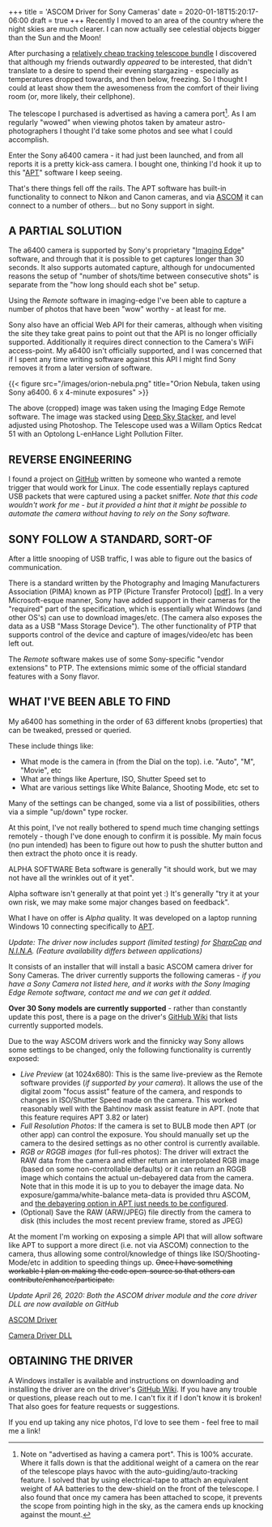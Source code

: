 +++
title = 'ASCOM Driver for Sony Cameras'
date = 2020-01-18T15:20:17-06:00
draft = true
+++
Recently I moved to an area of the country where the night skies are much clearer. I can now actually see celestial objects bigger than the Sun and the Moon!

After purchasing a [relatively cheap tracking telescope bundle](https://www.highpointscientific.com/telescopes/meade-etx-80-observer-telescope-with-backpack-and-audiostar-205002) I discovered that although my friends outwardly *appeared* to be interested, that didn't translate to a desire to spend their evening stargazing - especially as temperatures dropped towards, and then below, freezing. So I thought I could at least show them the awesomeness from the comfort of their living room (or, more likely, their cellphone).

The telescope I purchased is advertised as having a camera port[^1]. As I am regularly "wowed" when viewing photos taken by amateur astro-photographers I thought I'd take some photos and see what I could accomplish.

Enter the Sony a6400 camera - it had just been launched, and from all reports it is a pretty kick-ass camera. I bought one, thinking I'd hook it up to this "[APT](https://www.ideiki.com/astro/)" software I keep seeing.

That's there things fell off the rails. The APT software has built-in functionality to connect to Nikon and Canon cameras, and via [ASCOM](https://ascom-standards.org/) it can connect to a number of others... but no Sony support in sight.

## A PARTIAL SOLUTION
The a6400 camera is supported by Sony's proprietary "[Imaging Edge](https://imagingedge.sony.net/en-us/ie-desktop.html)" software, and through that it is possible to get captures longer than 30 seconds. It also supports automated capture, although for undocumented reasons the setup of "number of shots/time between consecutive shots" is separate from the "how long should each shot be" setup.

Using the *Remote* software in imaging-edge I've been able to capture a number of photos that have been "wow" worthy - at least for me.

Sony also have an official Web API for their cameras, although when visiting the site they take great pains to point out that the API is no longer officially supported. Additionally it requires direct connection to the Camera's WiFi access-point. My a6400 isn't officially supported, and I was concerned that if I spent any time writing software against this API I might find Sony removes it from a later version of software.

{{< figure src="/images/orion-nebula.png" title="Orion Nebula, taken using Sony a6400. 6 x 4-minute exposures" >}}

The above (cropped) image was taken using the Imaging Edge Remote software. The image was stacked using [Deep Sky Stacker](http://deepskystacker.free.fr/), and level adjusted using Photoshop. The Telescope used was a Willam Optics Redcat 51 with an Optolong L-enHance Light Pollution Filter.

## REVERSE ENGINEERING
I found a project on [GitHub](https://github.com/tuyanshuai/alphamote/) written by someone who wanted a remote trigger that would work for Linux. The code essentially replays captured USB packets that were captured using a packet sniffer.
*Note that this code wouldn't work for me - but it provided a hint that it might be possible to automate the camera without having to rely on the Sony software.*

## SONY FOLLOW A STANDARD, SORT-OF
After a little snooping of USB traffic, I was able to figure out the basics of communication.

There is a standard written by the Photography and Imaging Manufacturers Association (PIMA) known as PTP (Picture Transfer Protocol) [[pdf](https://people.ece.cornell.edu/land/courses/ece4760/FinalProjects/f2012/jmv87/site/files/pima15740-2000.pdf)]. In a very Microsoft-esque manner, Sony have added support in their cameras for the "required" part of the specification, which is essentially what Windows (and other OS's) can use to download images/etc. (The camera also exposes the data as a USB "Mass Storage Device"). The other functionality of PTP that supports control of the device and capture of images/video/etc has been left out.

The *Remote* software makes use of some Sony-specific "vendor extensions" to PTP. The extensions mimic some of the official standard features with a Sony flavor.

## WHAT I'VE BEEN ABLE TO FIND
My a6400 has something in the order of 63 different knobs (properties) that can be tweaked, pressed or queried.

These include things like:

* What mode is the camera in (from the Dial on the top). i.e. "Auto", "M", "Movie", etc
* What are things like Aperture, ISO, Shutter Speed set to
* What are various settings like White Balance, Shooting Mode, etc set to

Many of the settings can be changed, some via a list of possibilities, others via a simple "up/down" type rocker.

At this point, I've not really bothered to spend much time changing settings remotely - though I've done enough to confirm it is possible. My main focus (no pun intended) has been to figure out how to push the shutter button and then extract the photo once it is ready.

ALPHA SOFTWARE
Beta software is generally "it should work, but we may not have all the wrinkles out of it yet".

Alpha software isn't generally at that point yet :) It's generally "try it at your own risk, we may make some major changes based on feedback".

What I have on offer is *Alpha* quality. It was developed on a laptop running Windows 10 connecting specifically to [APT](https://ideiki.com/astro/Default.aspx).

*Update: The driver now includes support (limited testing) for [SharpCap](https://www.sharpcap.co.uk/) and [N.I.N.A](https://nighttime-imaging.eu/). (Feature availability differs between applications)*

It consists of an installer that will install a basic ASCOM camera driver for Sony Cameras. The driver currently supports the following cameras - *if you have a Sony Camera not listed here, and it works with the Sony Imaging Edge Remote software, contact me and we can get it added.*

**Over 30 Sony models are currently supported** - rather than constantly update this post, there is a page on the driver's [GitHub Wiki](https://github.com/dougforpres/ASCOMSonyCameraDriver/wiki/Supported-Cameras) that lists currently supported models.

Due to the way ASCOM drivers work and the finnicky way Sony allows some settings to be changed, only the following functionality is currently exposed:

* *Live Preview* (at 1024x680): This is the same live-preview as the Remote software provides (*if supported by your camera*). It allows the use of the digital zoom "focus assist" feature of the camera, and responds to changes in ISO/Shutter Speed made on the camera. This worked reasonably well with the Bahtinov mask assist feature in APT. (note that this feature requires APT 3.82 or later)
* *Full Resolution Photos*: If the camera is set to BULB mode then APT (or other app) can control the exposure. You should manually set up the camera to the desired settings as no other control is currently available.
* *RGB or RGGB images* (for full-res photos): The driver will extract the RAW data from the camera and either return an interpolated RGB image (based on some non-controllable defaults) or it can return an RGGB image which contains the actual un-debayered data from the camera. Note that in this mode it is up to you to debayer the image data. No exposure/gamma/white-balance meta-data is provided thru ASCOM, and [the debayering option in APT just needs to be configured](https://github.com/dougforpres/ASCOMSonyCameraDriver/wiki/Hints-and-Tips-for-Astrophotography-Software#raw-previews-too-green).
* (Optional) Save the RAW (ARW/JPEG) file directly from the camera to disk (this includes the most recent preview frame, stored as JPEG)

At the moment I'm working on exposing a simple API that will allow software like APT to support a more direct (i.e. not via ASCOM) connection to the camera, thus allowing some control/knowledge of things like ISO/Shooting-Mode/etc in addition to speeding things up. ~~Once I have something workable I plan on making the code open-source so that others can contribute/enhance/participate.~~

*Update April 26, 2020: Both the ASCOM driver module and the core driver DLL are now available on GitHub*

[ASCOM Driver](https://github.com/dougforpres/ASCOMSonyCameraDriver)

[Camera Driver DLL](https://github.com/dougforpres/SonyCamera)

## OBTAINING THE DRIVER
A Windows installer is available and instructions on downloading and installing the driver are on the driver's [GitHub Wiki](https://github.com/dougforpres/ASCOMSonyCameraDriver/wiki/Installation).
If you have any trouble or questions, please reach out to me. I can't fix it if I don't know it is broken!
That also goes for feature requests or suggestions.

If you end up taking any nice photos, I'd love to see them - feel free to mail me a link!

[^1]: Note on "advertised as having a camera port". This is 100% accurate. Where it falls down is that the additional weight of a camera on the rear of the telescope plays havoc with the auto-guiding/auto-tracking feature. I solved that by using electrical-tape to attach an equivalent weight of AA batteries to the dew-shield on the front of the telescope. I also found that once my camera has been attached to scope, it prevents the scope from pointing high in the sky, as the camera ends up knocking against the mount.
